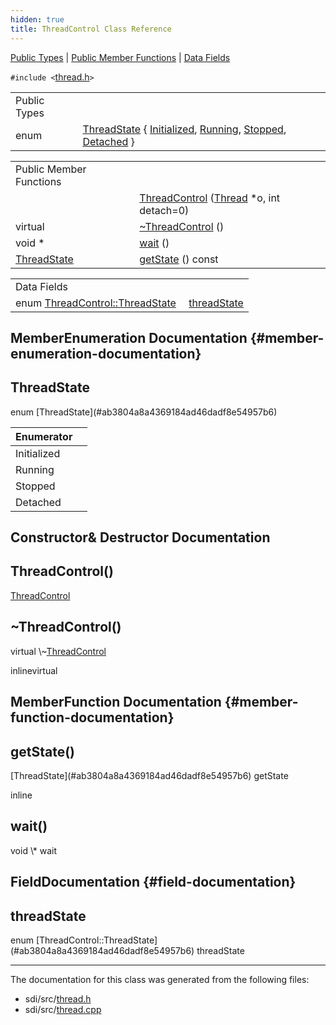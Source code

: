 ```yaml
---
hidden: true
title: ThreadControl Class Reference
---
```


[Public Types](#pub-types) \| [Public Member Functions](#pub-methods) \| [Data Fields](#pub-attribs)

`#include <`<a href="thread_8h_source.md">thread.h</a>`>`

|  |  |
|----|----|
| Public Types |  |
| enum   | [ThreadState](#ab3804a8a4369184ad46dadf8e54957b6) { [Initialized](#ab3804a8a4369184ad46dadf8e54957b6aae32940b344dab2f4e31be660ce1ab02), [Running](#ab3804a8a4369184ad46dadf8e54957b6a2f5f2c4a8c4f4f0519d503dcdfbf55cb), [Stopped](#ab3804a8a4369184ad46dadf8e54957b6a4d049c6d45e08a294523df186ad77a75), [Detached](#ab3804a8a4369184ad46dadf8e54957b6afd18e4f2bba11fcc7bb1bf9a615a3c59) } |

|  |  |
|----|----|
| Public Member Functions |  |
|   | [ThreadControl](#a57eb72b8afea8a2ce2dc208d1caae309) (<a href="class_thread.md">Thread</a> \*o, int detach=0) |
| virtual  | [\~ThreadControl](#a1b9b6aaeefff5243fc4147e6d4d31746) () |
| void \*  | [wait](#a712fd14bb4c71d93a7197efb8ac8052b) () |
| [ThreadState](#ab3804a8a4369184ad46dadf8e54957b6)  | [getState](#ac7385bbd7d6e5784dae317c3564b4932) () const |

|  |  |
|----|----|
| Data Fields |  |
| enum [ThreadControl::ThreadState](#ab3804a8a4369184ad46dadf8e54957b6)  | [threadState](#ae893022edc8b823c353afddfb2fd0c42) |

## MemberEnumeration Documentation {#member-enumeration-documentation}

## ThreadState <a href="#ab3804a8a4369184ad46dadf8e54957b6" id="ab3804a8a4369184ad46dadf8e54957b6"></a>

<p>enum [ThreadState](#ab3804a8a4369184ad46dadf8e54957b6)</p>

| Enumerator   |     |
|--------------|-----|
| Initialized  |     |
| Running      |     |
| Stopped      |     |
| Detached     |     |

## Constructor& Destructor Documentation

## ThreadControl() <a href="#a57eb72b8afea8a2ce2dc208d1caae309" id="a57eb72b8afea8a2ce2dc208d1caae309"></a>

<p><a href="class_thread_control.md">ThreadControl</a></p>

## \~ThreadControl() <a href="#a1b9b6aaeefff5243fc4147e6d4d31746" id="a1b9b6aaeefff5243fc4147e6d4d31746"></a>

<p>virtual \~<a href="class_thread_control.md">ThreadControl</a></p>

inlinevirtual

## MemberFunction Documentation {#member-function-documentation}

## getState() <a href="#ac7385bbd7d6e5784dae317c3564b4932" id="ac7385bbd7d6e5784dae317c3564b4932"></a>

<p>[ThreadState](#ab3804a8a4369184ad46dadf8e54957b6) getState</p>

inline

## wait() <a href="#a712fd14bb4c71d93a7197efb8ac8052b" id="a712fd14bb4c71d93a7197efb8ac8052b"></a>

<p>void \* wait</p>

## FieldDocumentation {#field-documentation}

## threadState <a href="#ae893022edc8b823c353afddfb2fd0c42" id="ae893022edc8b823c353afddfb2fd0c42"></a>

<p>enum [ThreadControl::ThreadState](#ab3804a8a4369184ad46dadf8e54957b6) threadState</p>

------------------------------------------------------------------------

The documentation for this class was generated from the following files:

- sdi/src/<a href="thread_8h_source.md">thread.h</a>
- sdi/src/<a href="thread_8cpp.md">thread.cpp</a>
